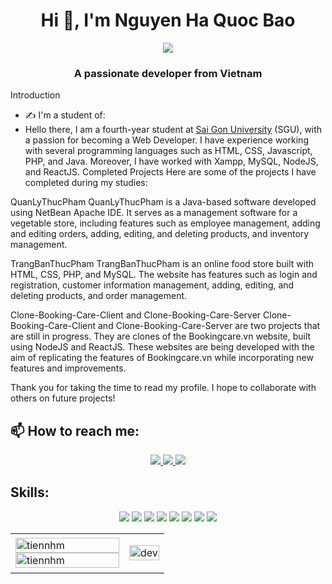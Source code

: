 <h1 align="center">Hi 👋, I'm Nguyen Ha Quoc Bao</h1>
<p align="center"><img src="https://img.icons8.com/color/48/000000/vietnam-circular.png"/></p>
<h3 align="center">A passionate developer from Vietnam </h3>

Introduction
- ✍ I'm a student of: 
- Hello there, I am a fourth-year student at [Sai Gon University](https://sgu.edu.vn) (SGU), with a passion for becoming a Web Developer. I have experience working with several programming languages such as HTML, CSS, Javascript, PHP, and Java. Moreover, I have worked with Xampp, MySQL, NodeJS, and ReactJS.
Completed Projects
Here are some of the projects I have completed during my studies:

QuanLyThucPham
QuanLyThucPham is a Java-based software developed using NetBean Apache IDE. It serves as a management software for a vegetable store, including features such as employee management, adding and editing orders, adding, editing, and deleting products, and inventory management.

TrangBanThucPham
TrangBanThucPham is an online food store built with HTML, CSS, PHP, and MySQL. The website has features such as login and registration, customer information management, adding, editing, and deleting products, and order management.

Clone-Booking-Care-Client and Clone-Booking-Care-Server
Clone-Booking-Care-Client and Clone-Booking-Care-Server are two projects that are still in progress. They are clones of the Bookingcare.vn website, built using NodeJS and ReactJS. These websites are being developed with the aim of replicating the features of Bookingcare.vn while incorporating new features and improvements.

Thank you for taking the time to read my profile. I hope to collaborate with others on future projects!


## 📫 How to reach me:

<p align="center">

  <a href="https://www.facebook.com/b1231121" alt="Facebook">
    <img src="https://img.icons8.com/fluent/48/000000/facebook-new.png" target="_blank" />
  </a> 
  <a href="https://github.com/bibaocodekopro" alt="Github">
    <img src="https://img.icons8.com/fluent/48/000000/github.png"/>
  </a> 
  <a href="mailto:quocbao2116@gmail.com" alt="Email">
    <img src="https://img.icons8.com/fluent/48/000000/mailing.png"/>
  </a>
</p>

## Skills:
<p align="center">
  <img src="https://img.icons8.com/color/48/000000/mysql-logo.png"/>
  <img src="https://img.icons8.com/fluency/48/000000/sublime-text.png"/>
  <img src="https://img.icons8.com/color/48/000000/html-5--v1.png"/>
  <img src="https://img.icons8.com/color/48/000000/css3.png"/>
  <img src="https://img.icons8.com/officel/40/000000/php-logo.png"/>
  <img src="https://img.icons8.com/color/48/000000/java-coffee-cup-logo--v1.png"/>
  <img src="https://img.icons8.com/color/48/000000/git.png"/>
  <img src="https://img.icons8.com/color/48/000000/github-2.png"/>
</p>

<table style="width:100%;">
  <tr>
    <td>
      <img src="https://github-readme-stats.vercel.app/api/top-langs/?username=bibaocodekopro&bg_color=FFFFFF00&text_color=179fa3&layout=compact&hide=CSS&langs_count=10&custom_title=Top%20ngôn%20ngữ%20được%20dùng" alt="tiennhm" width="100%"/>
      <img src="https://github-readme-stats.vercel.app/api?username=bibaocodekopro&bg_color=FFFFFF00&text_color=179fa3&show_icons=true&count_private=true&include_all_commits=true&custom_title=Hoạt%20động%20trên%20Github" alt="tiennhm" width="100%"/>
    </td>
    <td>
      <p align="center"> 
        <img src="https://cdn.dribbble.com/users/1059583/screenshots/4171367/coding-freak.gif" alt="dev" width="100%"/>
      </p>
    </td>
  </tr>
</table>


